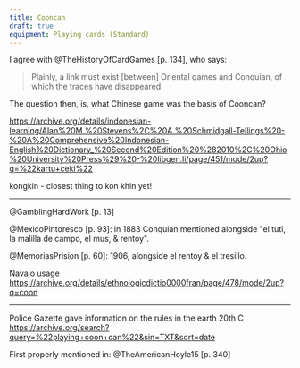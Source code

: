 ```yaml
---
title: Cooncan
draft: true
equipment: Playing cards (Standard)
---
```



I agree with @TheHistoryOfCardGames [p. 134], who says:

> Plainly, a link must exist [between] Oriental games and Conquian, of which the traces have disappeared.

The question then, is, what Chinese game was the basis of Cooncan?

https://archive.org/details/indonesian-learning/Alan%20M.%20Stevens%2C%20A.%20Schmidgall-Tellings%20-%20A%20Comprehensive%20Indonesian-English%20Dictionary_%20Second%20Edition%20%282010%2C%20Ohio%20University%20Press%29%20-%20libgen.li/page/451/mode/2up?q=%22kartu+ceki%22

kongkin - closest thing to kon khin yet!

--- 

@GamblingHardWork [p. 13]

@MexicoPintoresco [p. 93]: in 1883 Conquian mentioned alongside "el tuti, la malilla de campo, el mus, & rentoy".

@MemoriasPrision [p. 60]: 1906, alongside el rentoy & el tresillo.

Navajo usage https://archive.org/details/ethnologicdictio0000fran/page/478/mode/2up?q=coon

---

Police Gazette gave information on the rules in the earth 20th C https://archive.org/search?query=%22playing+coon+can%22&sin=TXT&sort=date

First properly mentioned in: @TheAmericanHoyle15 [p. 340]
